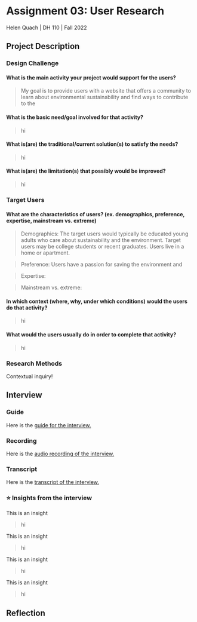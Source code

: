 # Assignment 03: User Research
Helen Quach | DH 110 | Fall 2022

## Project Description

### Design Challenge
#### What is the main activity your project would support for the users?
> My goal is to provide users with a website that offers a community to learn about environmental sustainability and find ways to contribute to the 


#### What is the basic need/goal involved for that activity?
> hi


#### What is(are) the traditional/current solution(s) to satisfy the needs?
> hi


#### What is(are) the limitation(s) that possibly would be improved?
> hi



### Target Users
#### What are the characteristics of users? (ex. demographics, preference, expertise, mainstream vs. extreme) 
> Demographics: The target users would typically be educated young adults who care about sustainability and the environment. Target users may be college students or recent graduates. Users live in a home or apartment.

> Preference: Users have a passion for saving the environment and 

> Expertise:

> Mainstream vs. extreme: 

#### In which context (where, why, under which conditions) would the users do that activity? 
> hi


#### What would the users usually do in order to complete that activity?
> hi


### Research Methods
Contextual inquiry! 


## Interview

### Guide
Here is the [guide for the interview.](https://docs.google.com/document/d/1AKnr2Gv-hZsZJX6SmTiYaiUJ-ilTxsogoW4t8e8-zAU/edit?usp=sharing)

### Recording
Here is the [audio recording of the interview.](https://drive.google.com/file/d/1zDJlFi332iWevk3SsxMDdmotoiZuOZZ7/view?usp=sharing)

### Transcript
Here is the [transcript of the interview.](https://docs.google.com/document/d/1i8AvR-cPNbV3KCKdb9p9-M1yvgfjV4y4UOaJ6_WthbI/edit?usp=sharing)

### ⭐️ Insights from the interview
This is an insight
> hi

This is an insight
> hi

This is an insight
> hi

This is an insight
> hi

## Reflection

